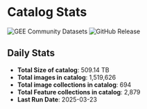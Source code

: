 # Catalog Stats

![GEE Community Datasets](https://img.shields.io/endpoint?url=https://gist.githubusercontent.com/samapriya/34bc0c1280d475d3a69e3b60a706226e/raw/community.json)
![GitHub Release](https://img.shields.io/github/v/release/samapriya/awesome-gee-community-datasets)

## Daily Stats

<!-- START_MARKER -->
* **Total Size of catalog**: 509.14 TB
* **Total images in catalog**: 1,519,626
* **Total image collections in catalog**: 694
* **Total Feature collections in catalog**: 2,879
* **Last Run Date**: 2025-03-23
<!-- END_MARKER -->
